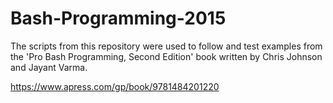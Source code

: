 # Bash-Programming-2015
The scripts from this repository were used to follow and test examples from the 'Pro Bash Programming, Second Edition' book 
written by Chris Johnson and Jayant Varma.

https://www.apress.com/gp/book/9781484201220
